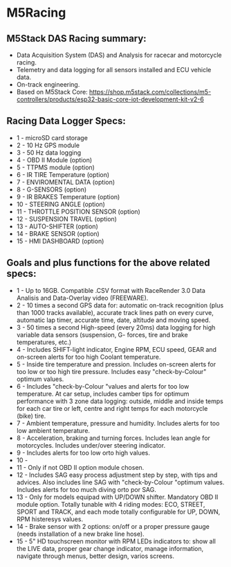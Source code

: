 # M5Racing
## M5Stack DAS Racing summary:

 - Data Acquisition System (DAS) and Analysis
 for racecar and motorcycle racing.
 - Telemetry and data logging for all sensors installed and ECU vehicle data.
 - On-track engineering.
 - Based on M5Stack Core: https://shop.m5stack.com/collections/m5-controllers/products/esp32-basic-core-iot-development-kit-v2-6


## Racing Data Logger Specs: 

 - 1 - microSD card storage 
 - 2 - 10 Hz GPS module
 - 3 - 50 Hz data logging 
 - 4 - OBD II Module (option) 
 - 5 - TTPMS module (option) 
 - 6 - IR TIRE Temperature (option) 
 - 7 - ENVIROMENTAL DATA (option) 
 - 8 - G-SENSORS (option) 
 - 9 - IR BRAKES Temperature (option) 
 - 10 - STEERING ANGLE (option) 
 - 11 - THROTTLE POSITION SENSOR (option) 
 - 12 - SUSPENSION TRAVEL (option) 
 - 13 - AUTO-SHIFTER (option) 
 - 14 - BRAKE SENSOR (option) 
 - 15 - HMI DASHBOARD (option) 


## Goals and plus functions for the above related specs:

 - 1 - Up to 16GB. Compatible .CSV format with RaceRender 3.0 Data Analisis and Data-Overlay video (FREEWARE). 
 - 2 - 10 times a second GPS data for: automatic on-track recognition (plus than 1000 tracks available), accurate track lines path on every curve, automatic lap timer, accurate time, date, altitude and moving speed. 
 - 3 - 50 times a second High-speed (every 20ms) data logging for high variable data sensors (suspension, G- forces, tire and brake temperatures, etc.) 
 - 4 - Includes SHIFT-light indicator, Engine RPM, ECU speed, GEAR and on-screen alerts for too high Coolant temperature. 
 - 5 - Inside tire temperature and pression. Includes on-screen alerts for too low or too high tire pressure. Includes easy "check-by-Colour" optimum values. 
 - 6 - Includes "check-by-Colour "values and alerts for too low temperature. At car setup, includes camber tips for optimum performance with 3 zone data logging: outside, middle and inside temps for each car tire or left, centre and right temps for each motorcycle (bike) tire.
 - 7 - Ambient temperature, pressure and humidity. Includes alerts for too low ambient temperature. 
 - 8 - Acceleration, braking and turning forces. Includes lean angle for motorcycles. Includes under/over steering indicator. 
 - 9 - Includes alerts for too low orto high values. 
 - 10 - 
 - 11 - Only if not OBD II option module chosen. 
 - 12 - Includes SAG easy process adjustment step by step, with tips and advices. Also includes line SAG with "check-by-Colour "optimum values. Includes alerts for too much diving orto por SAG. 
 - 13 - Only for models equipad with UP/DOWN shifter. Mandatory OBD II module option. Totally tunable with 4 riding modes: ECO, STREET, SPORT and TRACK, and each mode totally configurable for UP, DOWN, RPM histeresys values.
 - 14 - Brake sensor with 2 options: on/off or a proper pressure gauge (needs installation of a new brake line hose). 
 - 15 - 5" HD touchscreen monitor with RPM LEDs indicators to: show all the LIVE data, proper gear change indicator, manage information, navigate through menus, better design, varios screens.


